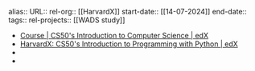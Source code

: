 alias::
URL::
rel-org:: [[HarvardX]]
start-date:: [[14-07-2024]]
end-date::
tags::
rel-projects:: [[WADS study]]


- [Course | CS50's Introduction to Computer Science | edX](https://learning.edx.org/course/course-v1:HarvardX+CS50+X/home)
- [HarvardX: CS50's Introduction to Programming with Python | edX](https://www.edx.org/learn/python/harvard-university-cs50-s-introduction-to-programming-with-python)
-
-
